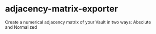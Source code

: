 # adjacency-matrix-exporter
Create a numerical adjacency matrix of your Vault in two ways: Absolute and Normalized

